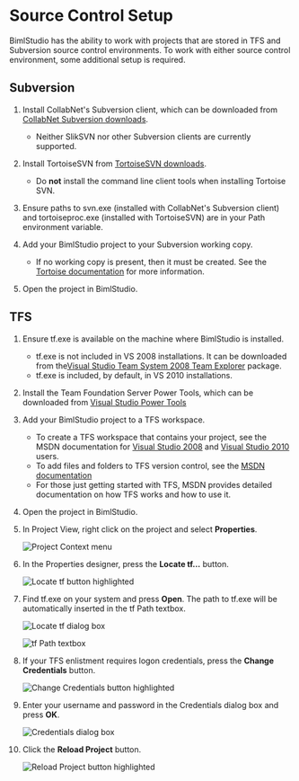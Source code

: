 # Source Control Setup

BimlStudio has the ability to work with projects that are stored in TFS and Subversion source control environments. To work with either source control environment, some additional setup is required.

## Subversion

1. Install CollabNet's Subversion client, which can be downloaded from [CollabNet Subversion downloads](http://www.collab.net/downloads/subversion/).
    * Neither SlikSVN nor other Subversion clients are currently supported.

1. Install TortoiseSVN from [TortoiseSVN downloads](http://tortoisesvn.net/downloads.html).
    * Do **not** install the command line client tools when installing Tortoise SVN.

1. Ensure paths to svn.exe (installed with CollabNet's Subversion client) and tortoiseproc.exe (installed with TortoiseSVN) are in your Path environment variable.

1. Add your BimlStudio project to your Subversion working copy.
    * If no working copy is present, then it must be created. See the [Tortoise documentation](http://tortoisesvn.net/docs/nightly/TortoiseSVN_en/tsvn-dug-checkout.html) for more information.

1. Open the project in BimlStudio.

## TFS

1. Ensure tf.exe is available on the machine where BimlStudio is installed.
    * tf.exe is not included in VS 2008 installations. It can be downloaded from the[Visual Studio Team System 2008 Team Explorer](http://www.microsoft.com/en-us/download/details.aspx?id=16338) package.
    * tf.exe is included, by default, in VS 2010 installations.

1. Install the Team Foundation Server Power Tools, which can be downloaded from [Visual Studio Power Tools](http://msdn.microsoft.com/en-us/vstudio/bb980963.aspx)

1. Add your BimlStudio project to a TFS workspace. 
    * To create a TFS workspace that contains your project, see the MSDN documentation for [Visual Studio 2008](http://msdn.microsoft.com/en-us/library/cc138512) and [Visual Studio 2010](http://msdn.microsoft.com/en-us/library/cc138514) users.
    * To add files and folders to TFS version control, see the [MSDN documentation](http://msdn.microsoft.com/en-us/library/ms181392)
    * For those just getting started with TFS, MSDN provides detailed documentation on how TFS works and how to use it.

1. Open the project in BimlStudio.

1. In Project View, right click on the project and select **Properties**.

    ![Project Context menu](https://varigencecom.blob.core.windows.net/images-mistdocumentation-sourcecontrolsetup/1.png)

1. In the Properties designer, press the **Locate tf...** button.

    ![Locate tf button highlighted](https://varigencecom.blob.core.windows.net/images-mistdocumentation-sourcecontrolsetup/2.png)

1. Find tf.exe on your system and press **Open**. The path to tf.exe will be automatically inserted in the tf Path textbox.

    ![Locate tf dialog box](https://varigencecom.blob.core.windows.net/images-mistdocumentation-sourcecontrolsetup/3.png)

    ![tf Path textbox](https://varigencecom.blob.core.windows.net/images-mistdocumentation-sourcecontrolsetup/3a.png)

1. If your TFS enlistment requires logon credentials, press the **Change Credentials** button.

    ![Change Credentials button highlighted](https://varigencecom.blob.core.windows.net/images-mistdocumentation-sourcecontrolsetup/4.png)

1. Enter your username and password in the Credentials dialog box and press **OK**.

    ![Credentials dialog box](https://varigencecom.blob.core.windows.net/images-mistdocumentation-sourcecontrolsetup/5.png)

1. Click the **Reload Project** button.

    ![Reload Project button highlighted](https://varigencecom.blob.core.windows.net/images-mistdocumentation-sourcecontrolsetup/6.png)
